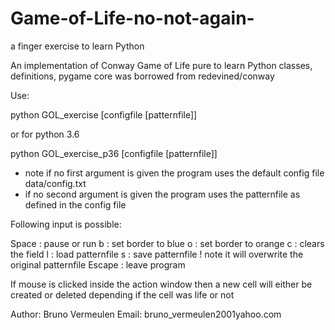 # Game-of-Life-no-not-again-
a finger exercise to learn Python

An implementation of Conway Game of Life pure to learn Python classes, definitions, pygame
core was borrowed from redevined/conway

Use:
 
 python GOL_exercise [configfile [patternfile]]
 
or for python 3.6

python GOL_exercise_p36 [configfile [patternfile]]
 
   - note if no first argument is given the program uses the default config file data/config.txt
   - if no second argument is given the program uses the patternfile as defined in the config file
   
 Following input is possible:
 
 Space  : pause or run
 b      : set border to blue
 o      : set border to orange
 c      : clears the field
 l      : load patternfile
 s      : save patternfile ! note it will overwrite the original patternfile
 Escape : leave program

If mouse is clicked inside the action window then a new cell will either be created or deleted depending if the cell was life or not
 
 Author: Bruno Vermeulen
 Email: bruno_vermeulen2001yahoo.com
 
